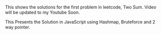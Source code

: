 This shows the solutions for the first problem in leetcode, Two Sum. Video will be updated to my Youtube Soon. 

This Presents the Solution in JavaScript using Hashmap, Bruteforce and 2 way pointer.
